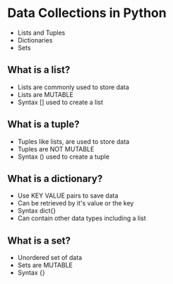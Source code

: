 # Data Collections in Python
- Lists and Tuples
- Dictionaries
- Sets

## What is a list?
- Lists are commonly used to store data
- Lists are MUTABLE
- Syntax [] used to create a list

## What is a tuple?
- Tuples like lists, are used to store data
- Tuples are NOT MUTABLE
- Syntax () used to create a tuple

## What is a dictionary?
- Use KEY VALUE pairs to save data
- Can be retrieved by it's value or the key
- Syntax dict{}
- Can contain other data types including a list

## What is a set?
- Unordered set of data
- Sets are MUTABLE
- Syntax {}